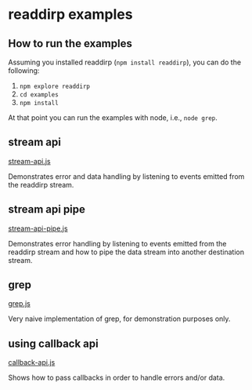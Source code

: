 # readdirp examples

## How to run the examples

Assuming you installed readdirp (`npm install readdirp`), you can do the following:

1. `npm explore readdirp`
2. `cd examples`
3. `npm install`

At that point you can run the examples with node, i.e., `node grep`.

## stream api

[stream-api.js](https://github.com/paulmillr/readdirp/blob/master/examples/stream-api.js)

Demonstrates error and data handling by listening to events emitted from the readdirp stream.

## stream api pipe

[stream-api-pipe.js](https://github.com/paulmillr/readdirp/blob/master/examples/stream-api-pipe.js)

Demonstrates error handling by listening to events emitted from the readdirp stream and how to pipe the data stream into
another destination stream.

## grep

[grep.js](https://github.com/paulmillr/readdirp/blob/master/examples/grep.js)

Very naive implementation of grep, for demonstration purposes only.

## using callback api

[callback-api.js](https://github.com/paulmillr/readdirp/blob/master/examples/callback-api.js)

Shows how to pass callbacks in order to handle errors and/or data.

